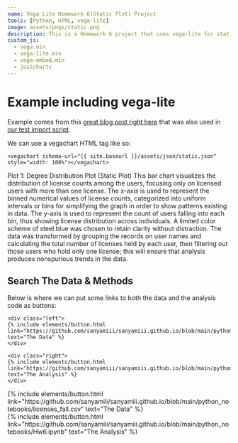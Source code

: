 ```yaml
---
name: Vega Lite Homework 6(Static Plot) Project
tools: [Python, HTML, vega-lite]
image: assets/pngs/static.png
description: This is a Homework 6 project that uses vega-lite for static viz!
custom_js:
  - vega.min
  - vega-lite.min
  - vega-embed.min
  - justcharts
---
```



# Example including vega-lite

Example comes from this [great blog post right here](https://blog.4dcu.be/programming/2021/05/03/Interactive-Visualizations.html) that was also used in [our test import script](https://github.com/UIUC-iSchool-DataViz/is445_bcubcg_fall2022/blob/main/week01/test_imports_week01.ipynb).

We can use a vegachart HTML tag like so:

```
<vegachart schema-url="{{ site.baseurl }}/assets/json/static.json" style="width: 100%"></vegachart>
```

<vegachart schema-url="{{ site.baseurl }}/assets/json/static.json" style="width: 100%"></vegachart>


Plot 1: Degree Distribution Plot (Static Plot)
This bar chart visualizes the distribution of license counts among the users, focusing only on licensed users with more than one license. The x-axis is used to represent the binned numerical values of license counts, categorized into uniform intervals or bins for simplifying the graph in order to show patterns existing in data. The y-axis is used to represent the count of users falling into each bin, thus showing license distribution across individuals. A limited color scheme of steel blue was chosen to retain clarity without distraction. The data was transformed by grouping the records on user names and calculating the total number of licenses held by each user, then filtering out those users who hold only one license; this will ensure that analysis produces nonspurious trends in the data.



## Search The Data & Methods

Below is where we can put some links to both the data and the analysis code as buttons:

```
<div class="left">
{% include elements/button.html link="https://github.com/sanyamiii/sanyamiii.github.io/blob/main/python_notebooks/licenses_fall.csv" text="The Data" %}
</div>

<div class="right">
{% include elements/button.html link="https://github.com/sanyamiii/sanyamiii.github.io/blob/main/python_notebooks/Hw6.ipynb" text="The Analysis" %}
</div>
```

<!-- these are written in a combo of html and liquid --> 

<div class="left">
{% include elements/button.html link="https://github.com/sanyamiii/sanyamiii.github.io/blob/main/python_notebooks/licenses_fall.csv" text="The Data" %}
</div>

<div class="right">
{% include elements/button.html link="https://github.com/sanyamiii/sanyamiii.github.io/blob/main/python_notebooks/Hw6.ipynb" text="The Analysis" %}
</div>

